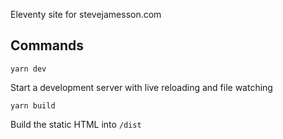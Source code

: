 Eleventy site for stevejamesson.com

## Commands

`yarn dev`

Start a development server with live reloading and file watching

`yarn build`

Build the static HTML into `/dist`
